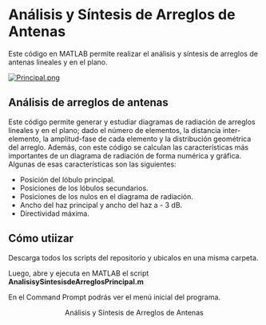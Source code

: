# Análisis y Síntesis de Arreglos de Antenas
Este código en MATLAB permite realizar el análisis y síntesis de arreglos de antenas lineales y en el plano.

[![Principal.png](https://i.postimg.cc/g0dv0MhM/Principal.png)](https://postimg.cc/k21V1vf8)

## Análisis de arreglos de antenas
Este código permite generar y estudiar diagramas de radiación de arreglos lineales y en el plano; dado el número de elementos, la distancia inter-elemento, la amplitud-fase de cada elemento y la distribución geométrica del arreglo.
Además, con este código se calculan las características más importantes de un diagrama de radiación de forma numérica y gráfica. Algunas de esas características son las siguientes: 
- Posición del lóbulo principal.
- Posiciones de los lóbulos secundarios.
- Posiciones de los nulos en el diagrama de radiación.
- Ancho del haz principal y ancho del haz a - 3 dB.
- Directividad máxima.
  
## Cómo utiizar

Descarga todos los scripts del repositorio y ubicalos en una misma carpeta.

Luego, abre y ejecuta en MATLAB el script **AnalisisySintesisdeArreglosPrincipal.m**

En el Command Prompt podrás ver el menú inicial del programa.

<p align="center">
 Análisis y Síntesis de Arreglos de Antenas
</p>
